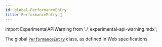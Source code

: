 ```yaml
---
id: global-PerformanceEntry
title: PerformanceEntry 🧪
---
```


import ExperimentalAPIWarning from './\_experimental-api-warning.mdx';

<ExperimentalAPIWarning />

The global [`PerformanceEntry`](https://developer.mozilla.org/en-US/docs/Web/API/PerformanceEntry) class, as defined in Web specifications.
